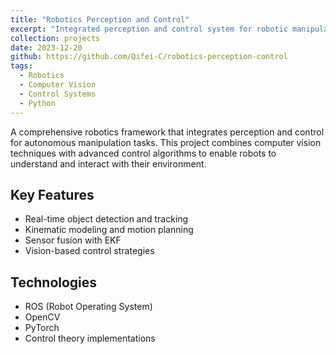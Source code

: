 ```yaml
---
title: "Robotics Perception and Control"
excerpt: "Integrated perception and control system for robotic manipulation using computer vision and reinforcement learning"
collection: projects
date: 2023-12-20
github: https://github.com/Qifei-C/robotics-perception-control
tags:
  - Robotics
  - Computer Vision
  - Control Systems
  - Python
---
```


A comprehensive robotics framework that integrates perception and control for autonomous manipulation tasks. This project combines computer vision techniques with advanced control algorithms to enable robots to understand and interact with their environment.

## Key Features
- Real-time object detection and tracking
- Kinematic modeling and motion planning
- Sensor fusion with EKF
- Vision-based control strategies

## Technologies
- ROS (Robot Operating System)
- OpenCV
- PyTorch
- Control theory implementations